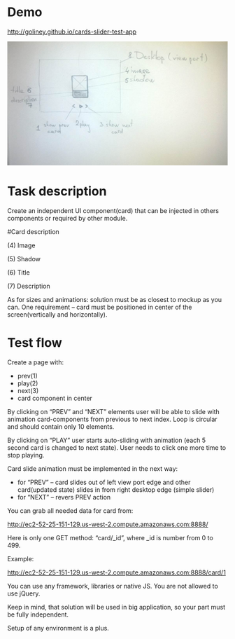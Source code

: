 # Demo
http://goliney.github.io/cards-slider-test-app


![Slider mockup](slider-mockup.jpg?raw=true "Slider mockup")


# Task description

Create an independent UI component(card) that can be injected in others components or required by other module.

 
#Card description

(4) Image

(5) Shadow

(6) Title

(7) Description

As for sizes and animations: solution must be as closest to mockup as you can. One requirement – card must be
positioned in center of the screen(vertically and horizontally).

 
 
# Test flow

Create a page with:

- prev(1)
- play(2)
- next(3)
- card component in center


By clicking on “PREV” and “NEXT” elements user will be able to slide with animation card-components from previous to next
index. Loop is circular and should contain only 10 elements.

By clicking on “PLAY” user starts auto-sliding with animation (each 5 second card is changed to next state). User needs
to click one more time to stop playing.

 
Card slide animation must be implemented in the next way:

- for “PREV” – card slides out of left view port edge and other card(updated state) slides in from right desktop edge (simple slider)
- for “NEXT” – revers PREV action

 
You can grab all needed data for card from:

http://ec2-52-25-151-129.us-west-2.compute.amazonaws.com:8888/

Here is only one GET method: “card/_id”, where _id is number from 0 to 499.

Example: 

http://ec2-52-25-151-129.us-west-2.compute.amazonaws.com:8888/card/1


You can use any framework, libraries or native JS. You are not allowed to use jQuery. 

Keep in mind, that solution will be used in big application, so your part must be fully independent. 

Setup of any environment is a plus.